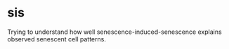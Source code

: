 # sis
Trying to understand how well senescence-induced-senescence explains observed senescent cell patterns.
